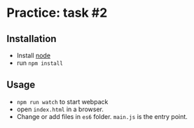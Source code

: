 # Practice: task \#2

## Installation

* Install  [node](https://nodejs.org)
* run `npm install`

## Usage

* `npm run watch` to start webpack
* open `index.html` in a browser.
* Change or add files in `es6` folder. `main.js` is the entry point.
